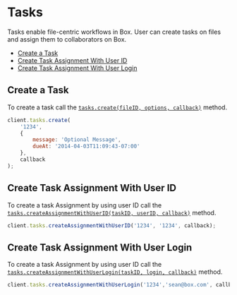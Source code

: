Tasks
=====

Tasks enable file-centric workflows in Box. User can create tasks on files and assign them to collaborators on Box.

* [Create a Task](#create-a-task)
* [Create Task Assignment With User ID](#create-task-assignment-with-user-id)
* [Create Task Assignment With User Login](#create-task-assignment-with-user-login)

Create a Task
-------------

To create a task call the [`tasks.create(fileID, options, callback)`](http://opensource.box.com/box-node-sdk/Tasks.html#create) method.

```js
client.tasks.create(
	'1234',
	{
		message: 'Optional Message',
		dueAt: '2014-04-03T11:09:43-07:00'
	},
	callback
);
```

Create Task Assignment With User ID
-----------------------------------

To create a task Assignment by using user ID call the [`tasks.createAssignmentWithUserID(taskID, userID, callback)`](http://opensource.box.com/box-node-sdk/Tasks.html#createAssignmentWithUserID) method.

```js
client.tasks.createAssignmentWithUserID('1234', '1234', callback);
```

Create Task Assignment With User Login
--------------------------------------
To create a task Assignment by using user ID call the [`tasks.createAssignmentWithUserLogin(taskID, login, callback)`](http://opensource.box.com/box-node-sdk/Tasks.html#createAssignmentWithUserLogin) method.

```js
client.tasks.createAssignmentWithUserLogin('1234','sean@box.com', callback);
```
